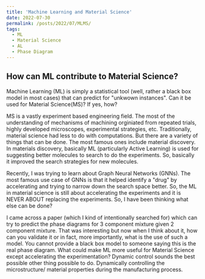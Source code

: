 ```yaml
---
title: 'Machine Learning and Material Science'
date: 2022-07-30
permalink: /posts/2022/07/MLMS/
tags:
  - ML
  - Material Science
  - AL
  - Phase Diagram
---
```


How can ML contribute to Material Science?
------------------------------------------


Machine Learning (ML) is simply a statistical tool (well, rather a black box model in most cases) that can predict for "unkwown instances". Can it be used for Material Science(MS)? If yes, how? 

MS is a vastly experiment based engineering field. The most of the understanding of mechanisms of machining orginiated from 
repeated trials, highly developed microscopes, experimental strategies, etc. Traditionally, material science had less to do with computations. But there are a variety of things that can be done. The most famous ones include material discovery. In materials discovery, basically ML (particularly Active Learning) is used for suggesting better molecules to search to do the experiments. So, basically it improved the search strategies for new molecules. 

Recently, I was trying to learn about Graph Neural Networks (GNNs). The most famous use case of GNNs is that it helped identify a "drug" by accelerating and trying to narrow down the search space better. So, the ML in material science is still about accelerating the experiments and it is NEVER ABOUT replacing the experiments. So, I have been thinking what else can be done?

I came across a paper (which I kind of intentionally searched for) which can try to predict the phase diagrams for 3 component mixture given 2 component mixture. That was interesting but now when I think about it, how can you validate it or in fact, more importantly, what is the use of such a model. You cannot provide a black box model to someone saying this is the real phase diagram. What could make ML more useful for Material Science except accelerating the experimentation? Dynamic control sounds the best possible other thing possible to do. Dynamically controlling the microstructure/ material properties during the manufacturing process.


